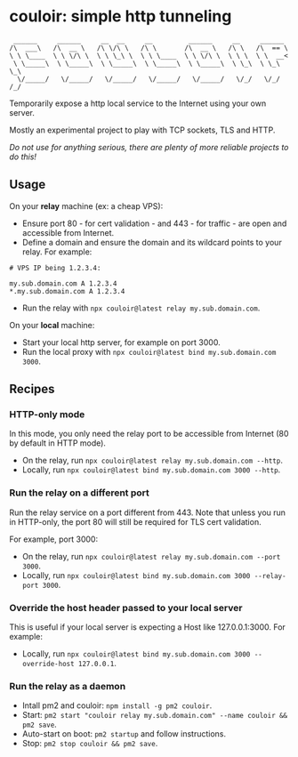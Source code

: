 # couloir: simple http tunneling

```
 ______     ______     __  __     __         ______     __     ______
/\  ___\   /\  __ \   /\ \/\ \   /\ \       /\  __ \   /\ \   /\  == \
\ \ \____  \ \ \/\ \  \ \ \_\ \  \ \ \____  \ \ \/\ \  \ \ \  \ \  __<  
 \ \_____\  \ \_____\  \ \_____\  \ \_____\  \ \_____\  \ \_\  \ \_\ \_\
  \/_____/   \/_____/   \/_____/   \/_____/   \/_____/   \/_/   \/_/ /_/
```

Temporarily expose a http local service to the Internet using your own server.

Mostly an experimental project to play with TCP sockets, TLS and HTTP.

_Do not use for anything serious, there are plenty of more reliable projects to do this!_

## Usage

On your **relay** machine (ex: a cheap VPS):

- Ensure port 80 - for cert validation - and 443  - for traffic - are open and accessible from Internet.
- Define a domain and ensure the domain and its wildcard points to your relay. For example:
```
# VPS IP being 1.2.3.4:

my.sub.domain.com A 1.2.3.4
*.my.sub.domain.com A 1.2.3.4
```
- Run the relay with `npx couloir@latest relay my.sub.domain.com`.

On your **local** machine:

- Start your local http server, for example on port 3000.
- Run the local proxy with `npx couloir@latest bind my.sub.domain.com 3000`.

## Recipes

### HTTP-only mode

In this mode, you only need the relay port to be accessible from Internet (80 by default in HTTP mode).
- On the relay, run `npx couloir@latest relay my.sub.domain.com --http`.
- Locally, run `npx couloir@latest bind my.sub.domain.com 3000 --http`.

### Run the relay on a different port

Run the relay service on a port different from 443. Note that unless you run in HTTP-only, the port 80 will
still be required for TLS cert validation.

For example, port 3000:
- On the relay, run `npx couloir@latest relay my.sub.domain.com --port 3000`.
- Locally, run `npx couloir@latest bind my.sub.domain.com 3000 --relay-port 3000`.

### Override the host header passed to your local server

This is useful if your local server is expecting a Host like 127.0.0.1:3000. For example:

- Locally, run `npx couloir@latest bind my.sub.domain.com 3000 --override-host 127.0.0.1`.

### Run the relay as a daemon

- Intall pm2 and couloir: `npm install -g pm2 couloir`.
- Start: `pm2 start "couloir relay my.sub.domain.com" --name couloir && pm2 save`.
- Auto-start on boot: `pm2 startup` and follow instructions.
- Stop: `pm2 stop couloir && pm2 save`.